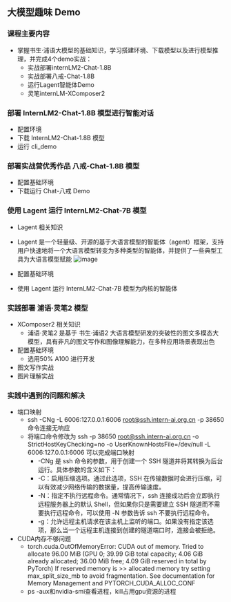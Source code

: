 ## 大模型趣味 Demo

### 课程主要内容
- 掌握书生·浦语大模型的基础知识，学习搭建环境、下载模型以及进行模型推理，并完成4个demo实战：
  - 实战部署internLM2-Chat-1.8B
  - 实战部署八戒-Chat-1.8B
  - 运行Lagent智能体Demo
  - 灵笔internLM-XComposer2
 
### 部署 InternLM2-Chat-1.8B 模型进行智能对话
- 配置环境
- 下载 InternLM2-Chat-1.8B 模型
- 运行 cli_demo

### 部署实战营优秀作品 八戒-Chat-1.8B 模型
- 配置基础环境
- 下载运行 Chat-八戒 Demo

### 使用 Lagent 运行 InternLM2-Chat-7B 模型
-  Lagent 相关知识
  - Lagent 是一个轻量级、开源的基于大语言模型的智能体（agent）框架，支持用户快速地将一个大语言模型转变为多种类型的智能体，并提供了一些典型工具为大语言模型赋能
    ![image](https://github.com/tangyanlin/llm_notes/assets/2775580/a130084f-4aa0-4a56-99bf-4e2d218b17c6)

- 配置基础环境
- 使用 Lagent 运行 InternLM2-Chat-7B 模型为内核的智能体

### 实践部署 浦语·灵笔2 模型
- XComposer2 相关知识
  - 浦语·灵笔2 是基于 书生·浦语2 大语言模型研发的突破性的图文多模态大模型，具有非凡的图文写作和图像理解能力，在多种应用场景表现出色
- 配置基础环境
  - 选用50% A100 进行开发
- 图文写作实战
- 图片理解实战

### 实践中遇到的问题和解决
- 端口映射
  - ssh -CNg -L 6006:127.0.0.1:6006 root@ssh.intern-ai.org.cn -p 38650 命令连接无响应
  - 将端口命令修改为 ssh -p 38650 root@ssh.intern-ai.org.cn -o StrictHostKeyChecking=no -o UserKnownHostsFile=/dev/null -L 6006:127.0.0.1:6006 可以完成端口映射
    - -CNg 是 ssh 命令的参数，用于创建一个 SSH 隧道并将其转换为后台运行。具体参数的含义如下：
    - -C：启用压缩选项。通过此选项，SSH 在传输数据时会进行压缩，可以有效减少网络传输的数据量，提高传输速度。
    - -N：指定不执行远程命令。通常情况下，ssh 连接成功后会立即执行远程服务器上的默认 Shell，但如果你只是需要建立 SSH 隧道而不需要执行远程命令，可以使用 -N 参数告诉 ssh 不要执行远程命令。
    - -g：允许远程主机请求在该主机上监听的端口。如果没有指定该选项，那么当一个远程主机连接到创建的隧道端口时，连接会被拒绝。
- CUDA内存不够问题
  - torch.cuda.OutOfMemoryError: CUDA out of memory. Tried to allocate 96.00 MiB (GPU 0; 39.99 GiB total capacity; 4.06 GiB already allocated; 36.00 MiB free; 4.09 GiB reserved in total by PyTorch) If reserved memory is >> allocated memory try setting max_split_size_mb to avoid fragmentation.  See documentation for Memory Management and PYTORCH_CUDA_ALLOC_CONF
  - ps -aux和nvidia-smi查看进程，kill占用gpu资源的进程
